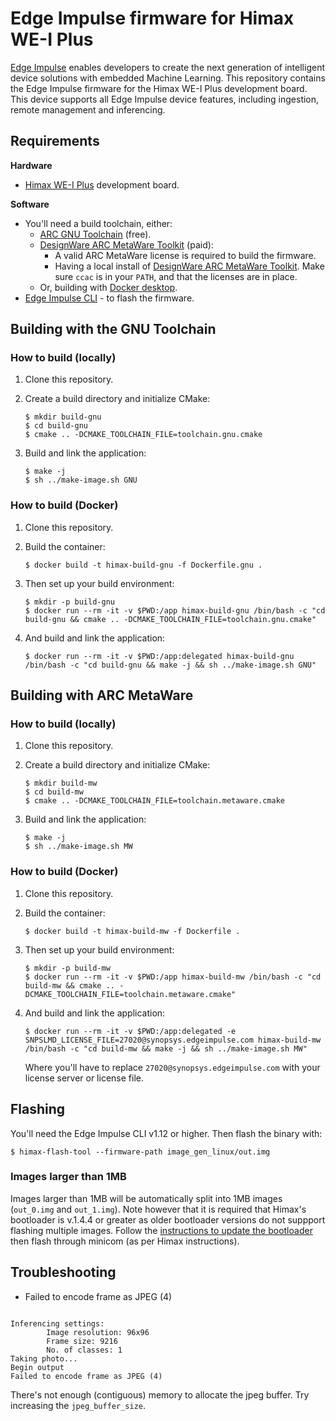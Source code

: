 # Edge Impulse firmware for Himax WE-I Plus

[Edge Impulse](https://www.edgeimpulse.com) enables developers to create the next generation of intelligent device solutions with embedded Machine Learning. This repository contains the Edge Impulse firmware for the Himax WE-I Plus development board. This device supports all Edge Impulse device features, including ingestion, remote management and inferencing.

## Requirements

**Hardware**

* [Himax WE-I Plus](https://www.sparkfun.com/products/17256) development board.

**Software**

* You'll need a build toolchain, either:
    * [ARC GNU Toolchain](https://github.com/foss-for-synopsys-dwc-arc-processors/toolchain/releases/download/arc-2020.09-release/arc_gnu_2020.09_prebuilt_elf32_le_linux_install.tar.gz) (free).
    * [DesignWare ARC MetaWare Toolkit](https://www.synopsys.com/dw/ipdir.php?ds=sw_metaware) (paid):
        * A valid ARC MetaWare license is required to build the firmware.
        * Having a local install of [DesignWare ARC MetaWare Toolkit](https://www.synopsys.com/dw/ipdir.php?ds=sw_metaware). Make sure `ccac` is in your `PATH`, and that the licenses are in place.
    * Or, building with [Docker desktop](https://www.docker.com/products/docker-desktop).
* [Edge Impulse CLI](https://docs.edgeimpulse.com/docs/cli-installation) - to flash the firmware.

## Building with the GNU Toolchain

### How to build (locally)

1. Clone this repository.
2. Create a build directory and initialize CMake:

    ```
    $ mkdir build-gnu
    $ cd build-gnu
    $ cmake .. -DCMAKE_TOOLCHAIN_FILE=toolchain.gnu.cmake
    ```

3. Build and link the application:

    ```
    $ make -j
    $ sh ../make-image.sh GNU
    ```

### How to build (Docker)

1. Clone this repository.
1. Build the container:

    ```
    $ docker build -t himax-build-gnu -f Dockerfile.gnu .
    ```

1. Then set up your build environment:

    ```
    $ mkdir -p build-gnu
    $ docker run --rm -it -v $PWD:/app himax-build-gnu /bin/bash -c "cd build-gnu && cmake .. -DCMAKE_TOOLCHAIN_FILE=toolchain.gnu.cmake"
    ```

1. And build and link the application:

    ```
    $ docker run --rm -it -v $PWD:/app:delegated himax-build-gnu /bin/bash -c "cd build-gnu && make -j && sh ../make-image.sh GNU"
    ```

## Building with ARC MetaWare

### How to build (locally)

1. Clone this repository.
2. Create a build directory and initialize CMake:

    ```
    $ mkdir build-mw
    $ cd build-mw
    $ cmake .. -DCMAKE_TOOLCHAIN_FILE=toolchain.metaware.cmake
    ```

3. Build and link the application:

    ```
    $ make -j
    $ sh ../make-image.sh MW
    ```

### How to build (Docker)

1. Clone this repository.
1. Build the container:

    ```
    $ docker build -t himax-build-mw -f Dockerfile .
    ```

1. Then set up your build environment:

    ```
    $ mkdir -p build-mw
    $ docker run --rm -it -v $PWD:/app himax-build-mw /bin/bash -c "cd build-mw && cmake .. -DCMAKE_TOOLCHAIN_FILE=toolchain.metaware.cmake"
    ```

1. And build and link the application:

    ```
    $ docker run --rm -it -v $PWD:/app:delegated -e SNPSLMD_LICENSE_FILE=27020@synopsys.edgeimpulse.com himax-build-mw /bin/bash -c "cd build-mw && make -j && sh ../make-image.sh MW"
    ```

    Where you'll have to replace `27020@synopsys.edgeimpulse.com` with your license server or license file.


## Flashing

You'll need the Edge Impulse CLI v1.12 or higher. Then flash the binary with:

```
$ himax-flash-tool --firmware-path image_gen_linux/out.img
```

### Images larger than 1MB

Images larger than 1MB will be automatically split into 1MB images (`out_0.img` and `out_1.img`). Note however that it is required that Himax's bootloader is v.1.4.4 or greater as older bootloader versions do not suppport flashing multiple images. Follow the [instructions to update the bootloader](https://github.com/HimaxWiseEyePlus/bsp_tflu/tree/master/HIMAX_WE1_EVB_user_guide#update-bootloader-version-at-linux-environment) then flash through minicom (as per Himax instructions).


## Troubleshooting

* Failed to encode frame as JPEG (4)

```

Inferencing settings:
        Image resolution: 96x96
        Frame size: 9216
        No. of classes: 1
Taking photo...
Begin output
Failed to encode frame as JPEG (4)
```

There's not enough (contiguous) memory to allocate the jpeg buffer. Try increasing the `jpeg_buffer_size`.
